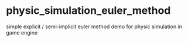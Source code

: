 # physic_simulation_euler_method
simple explicit / semi-implicit euler method demo for physic simulation in game engine
